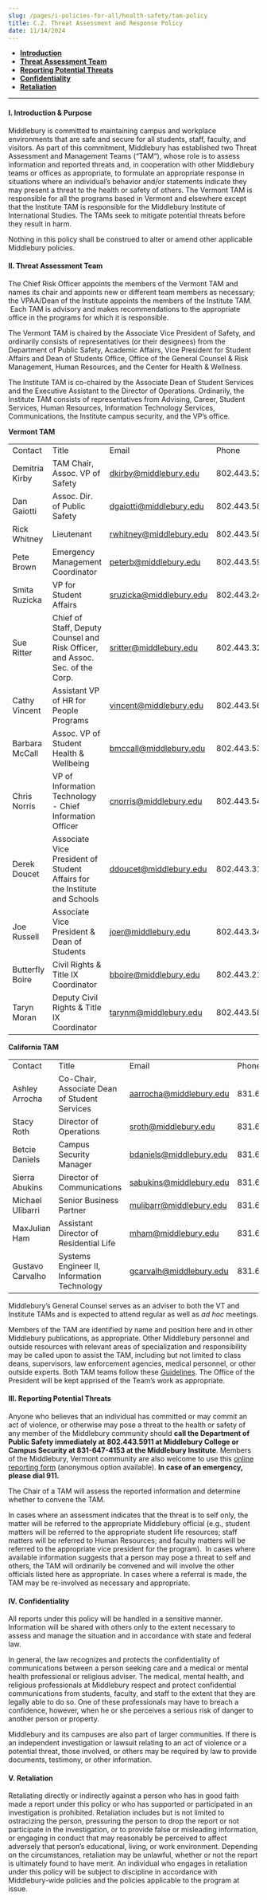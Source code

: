 ```yaml
---
slug: /pages/i-policies-for-all/health-safety/tam-policy
title: C.2. Threat Assessment and Response Policy
date: 11/14/2024
---
```

*   [**Introduction**](#i-introduction--purpose)
*   [**Threat Assessment Team**](#ii-threat-assessment-team)
*   [**Reporting Potential Threats**](#iiireporting-potential-threats)
*   [**Confidentiality**](#ivconfidentiality)
*   [**Retaliation**](#vretaliation)

---

#### **I. Introduction & Purpose**

Middlebury is committed to maintaining campus and workplace environments that are safe and secure for all students, staff, faculty, and visitors. As part of this commitment, Middlebury has established two Threat Assessment and Management Teams (“TAM”), whose role is to assess information and reported threats and, in cooperation with other Middlebury teams or offices as appropriate, to formulate an appropriate response in situations where an individual’s behavior and/or statements indicate they may present a threat to the health or safety of others. The Vermont TAM is responsible for all the programs based in Vermont and elsewhere except that the Institute TAM is responsible for the Middlebury Institute of International Studies. The TAMs seek to mitigate potential threats before they result in harm.

Nothing in this policy shall be construed to alter or amend other applicable Middlebury policies.

#### **II. Threat Assessment Team**

The Chief Risk Officer appoints the members of the Vermont TAM and names its chair and appoints new or different team members as necessary; the VPAA/Dean of the Institute appoints the members of the Institute TAM.  Each TAM is advisory and makes recommendations to the appropriate office in the programs for which it is responsible.

The Vermont TAM is chaired by the Associate Vice President of Safety, and ordinarily consists of representatives (or their designees) from the Department of Public Safety, Academic Affairs, Vice President for Student Affairs and Dean of Students Office, Office of the General Counsel & Risk Management, Human Resources, and the Center for Health & Wellness.

The Institute TAM is co-chaired by the Associate Dean of Student Services and the Executive Assistant to the Director of Operations. Ordinarily, the Institute TAM consists of representatives from Advising, Career, Student Services, Human Resources, Information Technology Services, Communications, the Institute campus security, and the VP’s office.

**Vermont TAM**

<table><tbody><tr><td>Contact</td><td>Title</td><td>Email</td><td>Phone</td></tr><tr><td>Demitria Kirby</td><td>TAM Chair, Assoc. VP of Safety</td><td><a href="mailto:dkirby@middlebury.edu">dkirby@middlebury.edu</a>&nbsp;</td><td>802.443.5201</td></tr><tr><td>Dan Gaiotti</td><td>Assoc. Dir. of Public Safety</td><td><a href="mailto:dgaiotti@middlebury.edu">dgaiotti@middlebury.edu</a></td><td>802.443.5873</td></tr><tr><td>Rick Whitney</td><td>Lieutenant&nbsp;</td><td><a href="mailto:rwhitney@middlebury.edu">rwhitney@middlebury.edu</a></td><td>802.443.5836</td></tr><tr><td>Pete Brown</td><td>Emergency Management Coordinator</td><td><a href="mailto:peterb@middlebury.edu">peterb@middlebury.edu</a></td><td>802.443.5996</td></tr><tr><td>Smita Ruzicka</td><td>VP for Student Affairs</td><td><a href="mailto:sruzicka@middlebury.edu">sruzicka@middlebury.edu</a></td><td>802.443.2465</td></tr><tr><td>Sue Ritter</td><td>Chief of Staff, Deputy Counsel and Risk Officer, and Assoc. Sec. of the Corp.</td><td><a href="mailto:sritter@middlebury.edu">sritter@middlebury.edu</a></td><td>802.443.3289</td></tr><tr><td>Cathy Vincent</td><td>Assistant VP of HR for People Programs</td><td><a href="mailto: vincent@middlebury.edu">vincent@middlebury.edu</a></td><td>802.443.5624</td></tr><tr><td>Barbara McCall</td><td>Assoc. VP of Student Health &amp; Wellbeing</td><td><a href="mailto:bmccall@middlebury.edu">bmccall@middlebury.edu</a></td><td>802.443.5361</td></tr><tr><td>Chris Norris</td><td>VP of Information Technology - Chief Information Officer</td><td><a href="mailto:cnorris@middlebury.edu">cnorris@middlebury.edu</a></td><td>802.443.5480</td></tr><tr><td>Derek Doucet</td><td>Associate Vice President of Student Affairs for the Institute and Schools</td><td><a href="mailto:ddoucet@middlebury.edu">ddoucet@middlebury.edu</a></td><td>802.443.3108</td></tr><tr><td>Joe Russell</td><td>Associate Vice President &amp; Dean of Students</td><td><a href="mailto:joer@middlebury.edu">joer@middlebury.edu</a></td><td>802.443.3417</td></tr><tr><td>Butterfly Boire</td><td>Civil Rights &amp; Title IX Coordinator</td><td><a href="mailto:bboire@middlebury.edu">bboire@middlebury.edu</a></td><td>802.443.2147</td></tr><tr><td>Taryn Moran</td><td>Deputy Civil Rights &amp; Title IX Coordinator</td><td><a href="mailto:tarynm@middlebury.edu">tarynm@middlebury.edu</a></td><td>802.443.5840</td></tr></tbody></table>

**California TAM**

<table><tbody><tr><td>Contact</td><td>Title</td><td>Email</td><td>Phone</td></tr><tr><td>Ashley Arrocha</td><td>Co-Chair, Associate Dean of Student Services</td><td><a href="mailto:aarrocha@middlebury.edu">aarrocha@middlebury.edu</a></td><td>831.647.4654</td></tr><tr><td>Stacy Roth</td><td>Director of Operations</td><td><a href="mailto:sroth@middlebury.edu">sroth@middlebury.edu</a></td><td>831.647.3513</td></tr><tr><td>Betcie Daniels</td><td>Campus Security Manager</td><td><a href="mailto:bdaniels@middlebury.edu">bdaniels@middlebury.edu</a></td><td>831.647.4153</td></tr><tr><td>Sierra Abukins</td><td>Director of Communications</td><td><a href="mailto:sabukins@middlebury.edu">sabukins@middlebury.edu</a></td><td>831.647.6606</td></tr><tr><td>Michael Ulibarri</td><td>Senior Business Partner</td><td><a href="mailto:mulibarr@middlebury.edu">mulibarr@middlebury.edu</a></td><td>831.647.6404</td></tr><tr><td>MaxJulian Ham</td><td>Assistant Director of Residential Life</td><td><a href="mailto:mham@middlebury.edu">mham@middlebury.edu</a></td><td>831.647.6442</td></tr><tr><td>Gustavo Carvalho</td><td>Systems Engineer II, Information Technology</td><td><a href="mailto:gcarvalh@middlebury.edu">gcarvalh@middlebury.edu</a></td><td>831.647.6658</td></tr></tbody></table>

Middlebury’s General Counsel serves as an adviser to both the VT and Institute TAMs and is expected to attend regular as well as _ad hoc_ meetings.

Members of the TAM are identified by name and position here and in other Middlebury publications, as appropriate. Other Middlebury personnel and outside resources with relevant areas of specialization and responsibility may be called upon to assist the TAM, including but not limited to class deans, supervisors, law enforcement agencies, medical personnel, or other outside experts. Both TAM teams follow these [Guidelines](/assets/guidelines_tam_activities.pdf). The Office of the President will be kept apprised of the Team’s work as appropriate.

#### **III. Reporting Potential Threats**

Anyone who believes that an individual has committed or may commit an act of violence, or otherwise may pose a threat to the health or safety of any member of the Middlebury community should **call the Department of Public Safety immediately at** **802.443.5911 at Middlebury College or Campus Security at 831-647-4153 at the Middlebury Institute**. Members of the Middlebury, Vermont community are also welcome to use this [online reporting form](https://forms.office.com/pages/responsepage.aspx?id=GQq7oXYVHUK-k7On1Lbcqr_v36F22QZGmzP-mFcpy5FUNUdFOUwzNFVMMElKT1NSUDZHTjRaNE0zVyQlQCN0PWcu&route=shorturl) (anonymous option available). **In case of an emergency, please dial 911.**

The Chair of a TAM will assess the reported information and determine whether to convene the TAM.

In cases where an assessment indicates that the threat is to self only, the matter will be referred to the appropriate Middlebury official (e.g., student matters will be referred to the appropriate student life resources; staff matters will be referred to Human Resources; and faculty matters will be referred to the appropriate vice president for the program).  In cases where available information suggests that a person may pose a threat to self and others, the TAM will ordinarily be convened and will involve the other officials listed here as appropriate. In cases where a referral is made, the TAM may be re-involved as necessary and appropriate.

#### **IV. Confidentiality**

All reports under this policy will be handled in a sensitive manner. Information will be shared with others only to the extent necessary to assess and manage the situation and in accordance with state and federal law.

In general, the law recognizes and protects the confidentiality of communications between a person seeking care and a medical or mental health professional or religious adviser. The medical, mental health, and religious professionals at Middlebury respect and protect confidential communications from students, faculty, and staff to the extent that they are legally able to do so. One of these professionals may have to breach a confidence, however, when he or she perceives a serious risk of danger to another person or property.

Middlebury and its campuses are also part of larger communities. If there is an independent investigation or lawsuit relating to an act of violence or a potential threat, those involved, or others may be required by law to provide documents, testimony, or other information.

#### **V. Retaliation**

Retaliating directly or indirectly against a person who has in good faith made a report under this policy or who has supported or participated in an investigation is prohibited. Retaliation includes but is not limited to ostracizing the person, pressuring the person to drop the report or not participate in the investigation, or to provide false or misleading information, or engaging in conduct that may reasonably be perceived to affect adversely that person’s educational, living, or work environment. Depending on the circumstances, retaliation may be unlawful, whether or not the report is ultimately found to have merit. An individual who engages in retaliation under this policy will be subject to discipline in accordance with Middlebury-wide policies and the policies applicable to the program at issue.
